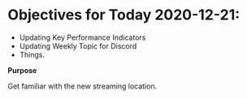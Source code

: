 # Objectives for Today 2020-12-21:

- Updating Key Performance Indicators
- Updating Weekly Topic for Discord
- Things.

**Purpose**

Get familiar with the new streaming location.

